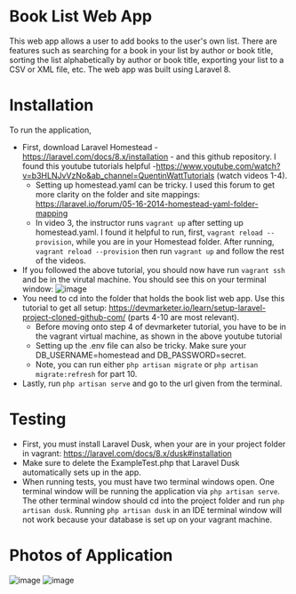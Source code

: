 # Book List Web App
This web app allows a user to add books to the user's own list. There are features such as searching for a book in your list by author or book title, sorting the list alphabetically by author or book title, exporting your list to a CSV or XML file, etc. The web app was built using Laravel 8.
# Installation 
To run the application, 
 - First, download Laravel Homestead - https://laravel.com/docs/8.x/installation - and this github repository. I found this youtube tutorials helpful -https://www.youtube.com/watch?v=b3HLNJvVzNo&ab_channel=QuentinWattTutorials (watch videos 1-4). 
    - Setting up homestead.yaml can be tricky. I used this forum to get more clarity on the folder and site mappings: https://laravel.io/forum/05-16-2014-homestead-yaml-folder-mapping
    - In video 3, the instructor runs `vagrant up` after setting up homestead.yaml. I found it helpful to run, first, `vagrant reload --provision`, while you are in your Homestead folder. After running, `vagrant reload --provision` then run `vagrant up` and follow the rest of the videos. 
 - If you followed the above tutorial, you should now have run `vagrant ssh` and be in the virutal machine. You should see this on your terminal window: ![image](https://user-images.githubusercontent.com/60365163/97126303-d83f3700-170c-11eb-94d8-592aa4792181.png)
 - You need to cd into the folder that holds the book list web app. Use this tutorial to get all setup: https://devmarketer.io/learn/setup-laravel-project-cloned-github-com/ (parts 4-10 are most relevant). 
    - Before moving onto step 4 of devmarketer tutorial, you have to be in the vagrant virtual machine, as shown in the above youtube tutorial
    - Setting up the .env file can also be tricky. Make sure your DB_USERNAME=homestead and DB_PASSWORD=secret. 
    - Note, you can run either `php artisan migrate` or `php artisan migrate:refresh` for part 10. 
 - Lastly, run `php artisan serve` and go to the url given from the terminal.  
# Testing
- First, you must install Laravel Dusk, when your are in your project folder in vagrant: https://laravel.com/docs/8.x/dusk#installation
- Make sure to delete the ExampleTest.php that Laravel Dusk automatically sets up in the app.
- When running tests, you must have two terminal windows open. One terminal window will be running the application via `php artisan serve`. The other terminal window should cd into the project folder and run `php artisan dusk`. Running `php artisan dusk` in an IDE terminal window will not work because your database is set up on your vagrant machine. 

 # Photos of Application 
 ![image](https://user-images.githubusercontent.com/60365163/97124669-657f8d00-1707-11eb-9a34-15e6d07114f3.png)
 ![image](https://user-images.githubusercontent.com/60365163/97124697-7a5c2080-1707-11eb-8bd3-da0675d61154.png)
 

 
